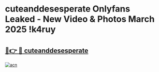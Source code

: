 # cuteanddesesperate Onlyfans Leaked - New Video & Photos March 2025 !k4ruy

# <h2><a href="https://x727ph.iuczelnia.edu.pl?title=cuteanddesesperate&ref=k4ruy">🔗👉 🔴 cuteanddesesperate</a></h2>

[![acn](https://github.com/user-attachments/assets/0f9c940e-d8b0-45ae-aac7-cd30a18b3e1c)](https://x727ph.iuczelnia.edu.pl?title=cuteanddesesperate&ref=k4ruy)

